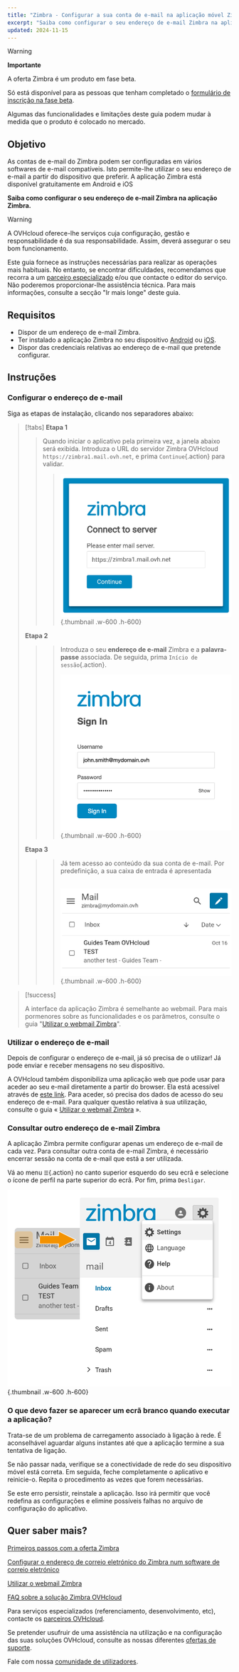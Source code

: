 ```yaml
---
title: "Zimbra - Configurar a sua conta de e-mail na aplicação móvel Zimbra"
excerpt: "Saiba como configurar o seu endereço de e-mail Zimbra na aplicação móvel Zimbra disponível em Android e iOS"
updated: 2024-11-15
---
```


<style>
.w-600 {
  max-width:600px !important;
}
.h-600 {
  max-height:600px !important;
}
</style>

> [!warning]
>
> **Importante**
>
> A oferta Zimbra é um produto em fase beta.
>
> Só está disponível para as pessoas que tenham completado o [formulário de inscrição na fase beta](https://labs.ovhcloud.com/en/zimbra-beta/).
>
> Algumas das funcionalidades e limitações deste guia podem mudar à medida que o produto é colocado no mercado.

## Objetivo

As contas de e-mail do Zimbra podem ser configuradas em vários softwares de e-mail compatíveis. Isto permite-lhe utilizar o seu endereço de e-mail a partir do dispositivo que preferir. A aplicação Zimbra está disponível gratuitamente em Android e iOS

**Saiba como configurar o seu endereço de e-mail Zimbra na aplicação Zimbra.**

> [!warning]
>
> A OVHcloud oferece-lhe serviços cuja configuração, gestão e responsabilidade é da sua responsabilidade. Assim, deverá assegurar o seu bom funcionamento.
>
> Este guia fornece as instruções necessárias para realizar as operações mais habituais. No entanto, se encontrar dificuldades, recomendamos que recorra a um [parceiro especializado](/links/partner) e/ou que contacte o editor do serviço. Não poderemos proporcionar-lhe assistência técnica. Para mais informações, consulte a secção "Ir mais longe" deste guia.

## Requisitos

- Dispor de um endereço de e-mail Zimbra.
- Ter instalado a aplicação Zimbra no seu dispositivo [Android](https://play.google.com/store/apps/details?id=com.zimbra.modernapp&hl=pt) ou [iOS](https://apps.apple.com/cm/app/zimbra-email-collaboration/id1554848550).
- Dispor das credenciais relativas ao endereço de e-mail que pretende configurar.

## Instruções

### Configurar o endereço de e-mail

Siga as etapas de instalação, clicando nos separadores abaixo:

> [!tabs]
> **Etapa 1**
>>>
>> Quando iniciar o aplicativo pela primeira vez, a janela abaixo será exibida. Introduza o URL do servidor Zimbra OVHcloud `https://zimbra1.mail.ovh.net`, e prima `Continue`{.action} para validar.
>>>
>>>![zimbra_app](images/zimbra_app_connect01.png){.thumbnail .w-600 .h-600}
>>>
> **Etapa 2**
>>>
>>> Introduza o seu **endereço de e-mail** Zimbra e a **palavra-passe** associada. De seguida, prima `Início de sessão`{.action}.
>>>
>>>![zimbra_app](images/zimbra_app_connect02.png){.thumbnail .w-600 .h-600}
>>>
> **Etapa 3**
>>>
>>> Já tem acesso ao conteúdo da sua conta de e-mail. Por predefinição, a sua caixa de entrada é apresentada <br><br>
>>>
>>>![zimbra_app](images/zimbra_app_inbox01.png){.thumbnail .w-600 .h-600}

> [!success]
>
> A interface da aplicação Zimbra é semelhante ao webmail. Para mais pormenores sobre as funcionalidades e os parâmetros, consulte o guia "[Utilizar o webmail Zimbra](/pages/web_cloud/email_and_collaborative_solutions/mx_plan/email_zimbra)".

### Utilizar o endereço de e-mail

Depois de configurar o endereço de e-mail, já só precisa de o utilizar! Já pode enviar e receber mensagens no seu dispositivo.

A OVHcloud também disponibiliza uma aplicação web que pode usar para aceder ao seu e-mail diretamente a partir do browser. Ela está acessível através de [este link](/links/web/email). Para aceder, só precisa dos dados de acesso do seu endereço de e-mail. Para qualquer questão relativa à sua utilização, consulte o guia « [Utilizar o webmail Zimbra](/pages/web_cloud/email_and_collaborative_solutions/) ».

### Consultar outro endereço de e-mail Zimbra <a name="modify-settings"></a>

A aplicação Zimbra permite configurar apenas um endereço de e-mail de cada vez. Para consultar outra conta de e-mail Zimbra, é necessário encerrar sessão na conta de e-mail que está a ser utilizada.

Vá ao menu `☰`{.action} no canto superior esquerdo do seu ecrã e selecione o ícone de perfil na parte superior do ecrã. Por fim, prima `Desligar`.

![zimbra_app](images/zimbra_app_settings01.png){.thumbnail .w-600 .h-600}

### O que devo fazer se aparecer um ecrã branco quando executar a aplicação?

Trata-se de um problema de carregamento associado à ligação à rede. É aconselhável aguardar alguns instantes até que a aplicação termine a sua tentativa de ligação.

Se não passar nada, verifique se a conectividade de rede do seu dispositivo móvel está correta. Em seguida, feche completamente o aplicativo e reinicie-o. Repita o procedimento as vezes que forem necessárias.

Se este erro persistir, reinstale a aplicação. Isso irá permitir que você redefina as configurações e elimine possíveis falhas no arquivo de configuração do aplicativo.

## Quer saber mais? <a name="go-further"></a>

[Primeiros passos com a oferta Zimbra](/pages/web_cloud/email_and_collaborative_solutions/zimbra/getting_started_zimbra)

[Configurar o endereço de correio eletrónico do Zimbra num software de correio eletrónico](/pages/web_cloud/email_and_collaborative_solutions/zimbra/zimbra_mail_apps)

[Utilizar o webmail Zimbra](/pages/web_cloud/email_and_collaborative_solutions/mx_plan/email_zimbra)

[FAQ sobre a solução Zimbra OVHcloud](/pages/web_cloud/email_and_collaborative_solutions/mx_plan/faq-zimbra)

Para serviços especializados (referenciamento, desenvolvimento, etc), contacte os [parceiros OVHcloud](/links/partner).

Se pretender usufruir de uma assistência na utilização e na configuração das suas soluções OVHcloud, consulte as nossas diferentes [ofertas de suporte](/links/support).

Fale com nossa [comunidade de utilizadores](/links/community).